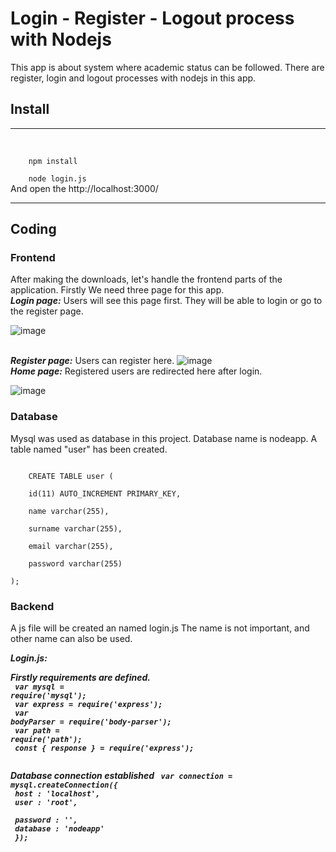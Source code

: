 # Login - Register - Logout process with Nodejs
This app is about system where academic status can be followed.
There are register, login and logout processes with nodejs in this app.

<h2>Install</h2>
<hr>
<br>
<code>
    npm install <br>
    node login.js
</code>
And open the http://localhost:3000/
<br>
<hr>

## Coding

### Frontend

After making the downloads, let's handle the frontend parts of the application. Firstly We need three page for this app. 
<br><strong><i>Login page:</i></strong> Users will see this page first. They will be able to login or go to the register page.

![image](https://user-images.githubusercontent.com/68349891/151665671-dd9b6866-5a6e-4611-bbf0-88cccaf9c649.png)

<br><strong><i>Register page:</i></strong> Users can register here.
![image](https://user-images.githubusercontent.com/68349891/151665660-965be0af-60a5-401c-8aec-9ab6cb1ca339.png)
<br><strong><i>Home page:</i></strong> Registered users are redirected here after login.

![image](https://user-images.githubusercontent.com/68349891/151665647-a07b6ce1-1e8d-48fd-9d27-85dcb6e2bcb7.png)

### Database
Mysql was used as database in this project. Database name is nodeapp. A table named "user" has been created.

<code>
    CREATE TABLE user ( <br>
    id(11) AUTO_INCREMENT PRIMARY_KEY, <br>
    name varchar(255), <br>
    surname varchar(255), <br>
    email varchar(255), <br>
    password varchar(255)<br>
);
</code>


### Backend
A js file will be created an named login.js The name is not important, and other name can also be used.


<strong><i>Login.js:<i><strong><br>

Firstly requirements are defined. <br/>
<code>
    var mysql = require('mysql');<br/>
    var express = require('express');<br/>
    var bodyParser = require('body-parser');<br/>
    var path = require('path');<br/>
    const { response } = require('express');<br/>
</code>

Database connection established
<code>
    var connection = mysql.createConnection({ <br>
	host     : 'localhost',  <br>
	user     : 'root',  <br>
	password : '',  <br>
	database : 'nodeapp'  <br>
});
</code>

